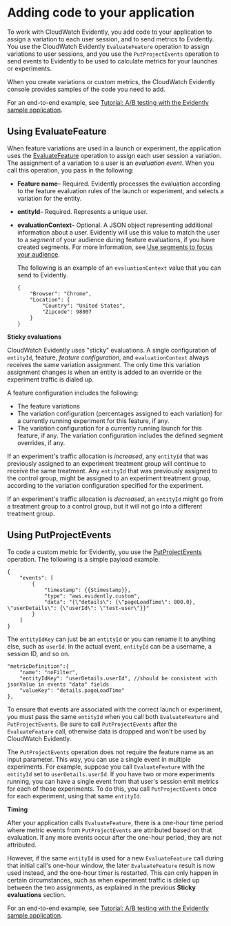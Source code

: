 # Adding code to your application<a name="CloudWatch-Evidently-code-application"></a>

To work with CloudWatch Evidently, you add code to your application to assign a variation to each user session, and to send metrics to Evidently\. You use the CloudWatch Evidently `EvaluateFeature` operation to assign variations to user sessions, and you use the `PutProjectEvents` operation to send events to Evidently to be used to calculate metrics for your launches or experiments\.

When you create variations or custom metrics, the CloudWatch Evidently console provides samples of the code you need to add\.

For an end\-to\-end example, see [Tutorial: A/B testing with the Evidently sample application](CloudWatch-Evidently-sample-application.md)\.

## Using EvaluateFeature<a name="CloudWatch-Evidently-code-EvaluateFeature"></a>

When feature variations are used in a launch or experiment, the application uses the [ EvaluateFeature](https://docs.aws.amazon.com/cloudwatchevidently/latest/APIReference/API_EvaluateFeature.html) operation to assign each user session a variation\. The assignment of a variation to a user is an *evaluation event*\. When you call this operation, you pass in the following:
+ **Feature name**– Required\. Evidently processes the evaluation according to the feature evaluation rules of the launch or experiment, and selects a variation for the entity\.
+ **entityId**– Required\. Represents a unique user\.
+ **evaluationContext**– Optional\. A JSON object representing additional information about a user\. Evidently will use this value to match the user to a *segment* of your audience during feature evaluations, if you have created segments\. For more information, see [Use segments to focus your audience](CloudWatch-Evidently-segments.md)\.

  The following is an example of an `evaluationContext` value that you can send to Evidently\.

  ```
  {
      "Browser": "Chrome",
      "Location": {
          "Country": "United States",
          "Zipcode": 98007
      }
  }
  ```

**Sticky evaluations**

CloudWatch Evidently uses "sticky" evaluations\. A single configuration of `entityId`, feature, *feature configuration*, and `evaluationContext` always receives the same variation assignment\. The only time this variation assignment changes is when an entity is added to an override or the experiment traffic is dialed up\.

A feature configuration includes the following:
+ The feature variations
+ The variation configuration \(percentages assigned to each variation\) for a currently running experiment for this feature, if any\.
+ The variation configuration for a currently running launch for this feature, if any\. The variation configuration includes the defined segment overrides, if any\.

If an experiment's traffic allocation is *increased*, any `entityId` that was previously assigned to an experiment treatment group will continue to receive the same treatment\. Any `entityId` that was previously assigned to the control group, might be assigned to an experiment treatment group, according to the variation configuration specified for the experiment\.

If an experiment's traffic allocation is *decreased*, an `entityId` might go from a treatment group to a control group, but it will not go into a different treatment group\.

## Using PutProjectEvents<a name="CloudWatch-Evidently-code-PutProjectEvents"></a>

To code a custom metric for Evidently, you use the [ PutProjectEvents](https://docs.aws.amazon.com/cloudwatchevidently/latest/APIReference/API_PutProjectEvents.html) operation\. The following is a simple payload example\.

```
{
    "events": [
        {
            "timestamp": {{$timestamp}},
            "type": "aws.evidently.custom",
            "data": "{\"details\": {\"pageLoadTime\": 800.0}, \"userDetails\": {\"userId\": \"test-user\"}}"
        }
    ]
}
```

The `entityIdKey` can just be an `entityId` or you can rename it to anything else, such as `userId`\. In the actual event, `entityId` can be a username, a session ID, and so on\.

```
"metricDefinition":{
    "name": "noFilter",
    "entityIdKey": "userDetails.userId", //should be consistent with jsonValue in events "data" fields
    "valueKey": "details.pageLoadTime"
},
```

To ensure that events are associated with the correct launch or experiment, you must pass the same `entityId` when you call both `EvaluateFeature` and `PutProjectEvents`\. Be sure to call `PutProjectEvents` after the `EvaluateFeature` call, otherwise data is dropped and won't be used by CloudWatch Evidently\.

The `PutProjectEvents` operation does not require the feature name as an input parameter\. This way, you can use a single event in multiple experiments\. For example, suppose you call `EvaluateFeature` with the `entityId` set to `userDetails.userId`\. If you have two or more experiments running, you can have a single event from that user's session emit metrics for each of those experiments\. To do this, you call `PutProjectEvents` once for each experiment, using that same `entityId`\.

**Timing**

After your application calls `EvaluateFeature`, there is a one\-hour time period where metric events from `PutProjectEvents` are attributed based on that evaluation\. If any more events occur after the one\-hour period, they are not attributed\.

However, if the same `entityId` is used for a new `EvaluateFeature` call during that initial call's one\-hour window, the later `EvaluateFeature` result is now used instead, and the one\-hour timer is restarted\. This can only happen in certain circumstances, such as when experiment traffic is dialed up between the two assignments, as explained in the previous **Sticky evaluations** section\.

For an end\-to\-end example, see [Tutorial: A/B testing with the Evidently sample application](CloudWatch-Evidently-sample-application.md)\.